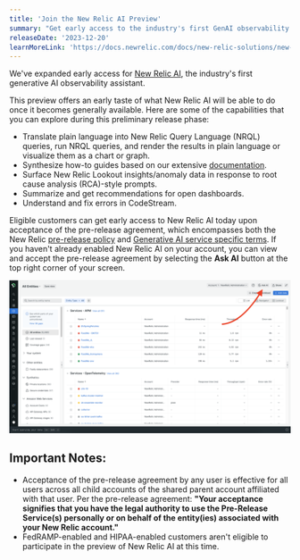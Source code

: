 ```yaml
---
title: 'Join the New Relic AI Preview'
summary: "Get early access to the industry's first GenAI observability assistant"
releaseDate: '2023-12-20'
learnMoreLink: 'https://docs.newrelic.com/docs/new-relic-solutions/new-relic-one/core-concepts/new-relic-ai/'
---
```


We've expanded early access for [New Relic AI](https://docs.newrelic.com/docs/new-relic-solutions/new-relic-one/core-concepts/new-relic-ai/), the industry's first generative AI observability assistant.

This preview offers an early taste of what New Relic AI will be able to do once it becomes generally available. Here are some of the capabilities that you can explore during this preliminary release phase:

* Translate plain language into New Relic Query Language (NRQL) queries, run NRQL queries, and render the results in plain language or visualize them as a chart or graph.
* Synthesize how-to guides based on our extensive [documentation](https://docs.newrelic.com/).
* Surface New Relic Lookout insights/anomaly data in response to root cause analysis (RCA)-style prompts.
* Summarize and get recommendations for open dashboards.
* Understand and fix errors in CodeStream.

Eligible customers can get early access to New Relic AI today upon acceptance of the pre-release agreement, which encompasses both the New Relic [pre-release policy](https://docs.newrelic.com/docs/licenses/license-information/referenced-policies/new-relic-pre-release-policy/) and [Generative AI service specific terms](https://newrelic.com/termsandconditions/service-specific). If you haven't already enabled New Relic AI on your account, you can view and accept the pre-release agreement by selecting the **Ask AI** button at the top right corner of your screen.

![Screenshot of All Entities with arrow pointing to Ask AI button](./images/all_entities_ask_ai.png "Screenshot of All Entities with arrow pointing to Ask AI button")

## Important Notes:
* Acceptance of the pre-release agreement by any user is effective for all users across all child accounts of the shared parent account affiliated with that user. Per the pre-release agreement: **"Your acceptance signifies that you have the legal authority to use the Pre-Release Service(s) personally or on behalf of the entity(ies) associated with your New Relic account."**
* FedRAMP-enabled and HIPAA-enabled customers aren't eligible to participate in the preview of New Relic AI at this time.
